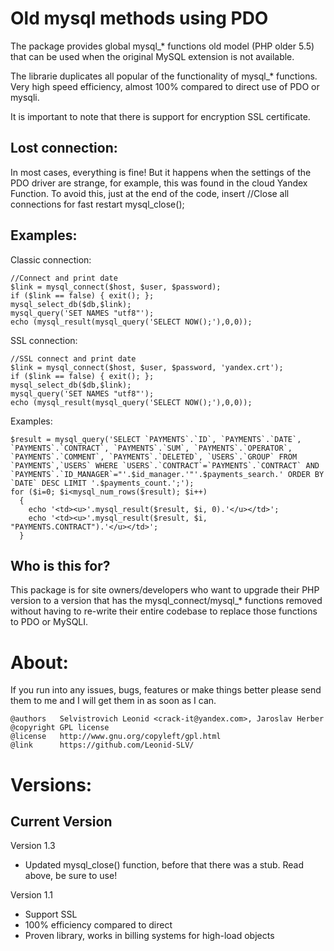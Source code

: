 Old mysql methods using PDO
===============================
The package provides global mysql_* functions old model (PHP older 5.5) that can be used when the original MySQL extension is not available.

The librarie duplicates all popular of the functionality of mysql_* functions. Very high speed efficiency, almost 100% compared to direct use of PDO or mysqli.

It is important to note that there is support for encryption SSL certificate.

Lost connection:
---------------
In most cases, everything is fine! But it happens when the settings of the PDO driver are strange, for example, this was found in the cloud Yandex Function. To avoid this, just at the end of the code, insert
	//Close all connections for fast restart
	mysql_close();

Examples:
---------------
Classic connection:

	//Connect and print date
	$link = mysql_connect($host, $user, $password);
	if ($link == false) { exit(); };
	mysql_select_db($db,$link);
	mysql_query('SET NAMES "utf8"');
	echo (mysql_result(mysql_query('SELECT NOW();'),0,0));

SSL connection:

	//SSL connect and print date
	$link = mysql_connect($host, $user, $password, 'yandex.crt');
	if ($link == false) { exit(); };
	mysql_select_db($db,$link);
	mysql_query('SET NAMES "utf8"');
	echo (mysql_result(mysql_query('SELECT NOW();'),0,0));

Examples:

	$result = mysql_query('SELECT `PAYMENTS`.`ID`, `PAYMENTS`.`DATE`, `PAYMENTS`.`CONTRACT`, `PAYMENTS`.`SUM`, `PAYMENTS`.`OPERATOR`, `PAYMENTS`.`COMMENT`, `PAYMENTS`.`DELETED`, `USERS`.`GROUP` FROM `PAYMENTS`,`USERS` WHERE `USERS`.`CONTRACT`=`PAYMENTS`.`CONTRACT` AND `PAYMENTS`.`ID_MANAGER`="'.$id_manager.'"'.$payments_search.' ORDER BY `DATE` DESC LIMIT '.$payments_count.';');
	for ($i=0; $i<mysql_num_rows($result); $i++)
	  {
	    echo '<td><u>'.mysql_result($result, $i, 0).'</u></td>';
	    echo '<td><u>'.mysql_result($result, $i, "PAYMENTS.CONTRACT").'</u></td>';
	  }


Who is this for?
----------------
This package is for site owners/developers who want to upgrade their PHP version to a version that has the mysql_connect/mysql_* functions removed without having to re-write their entire codebase to replace those functions to PDO or MySQLI.

About:
=========================
If you run into any issues, bugs, features or make things better please send them to me and I will get them in as soon as I can.

    @authors   Selvistrovich Leonid <crack-it@yandex.com>, Jaroslav Herber
    @copyright GPL license
    @license   http://www.gnu.org/copyleft/gpl.html
    @link      https://github.com/Leonid-SLV/

Versions:
=========

Current Version
---------------
Version 1.3
* Updated mysql_close() function, before that there was a stub. Read above, be sure to use!

Version 1.1
* Support SSL
* 100% efficiency compared to direct
* Proven library, works in billing systems for high-load objects

